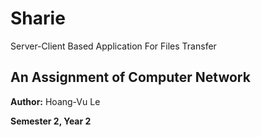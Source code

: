 # Sharie
Server-Client Based Application For Files Transfer

## An Assignment of Computer Network

**Author:** Hoang-Vu Le

**Semester 2, Year 2**
